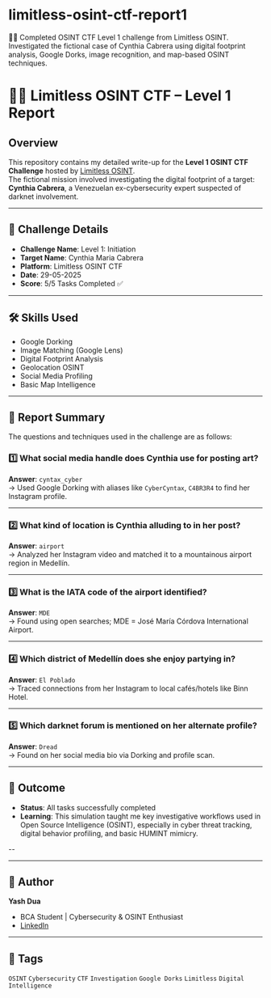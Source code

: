 # limitless-osint-ctf-report1
🕵️‍♂️ Completed OSINT CTF Level 1 challenge from Limitless OSINT. Investigated the fictional case of Cynthia Cabrera using digital footprint analysis, Google Dorks, image recognition, and map-based OSINT techniques.

# 🕵️‍♂️ Limitless OSINT CTF – Level 1 Report

## Overview
This repository contains my detailed write-up for the **Level 1 OSINT CTF Challenge** hosted by [Limitless OSINT](https://limitless-osint.com/).  
The fictional mission involved investigating the digital footprint of a target: **Cynthia Cabrera**, a Venezuelan ex-cybersecurity expert suspected of darknet involvement.

---

## 📌 Challenge Details

- **Challenge Name**: Level 1: Initiation
- **Target Name**: Cynthia Maria Cabrera
- **Platform**: Limitless OSINT CTF
- **Date**: 29-05-2025
- **Score**: 5/5 Tasks Completed ✅

---

## 🛠️ Skills Used

- Google Dorking
- Image Matching (Google Lens)
- Digital Footprint Analysis
- Geolocation OSINT
- Social Media Profiling
- Basic Map Intelligence

---

## 📄 Report Summary

The questions and techniques used in the challenge are as follows:

### 1️⃣ What social media handle does Cynthia use for posting art?  
**Answer**: `cyntax_cyber`  
→ Used Google Dorking with aliases like `CyberCyntax`, `C4BR3R4` to find her Instagram profile.

---

### 2️⃣ What kind of location is Cynthia alluding to in her post?  
**Answer**: `airport`  
→ Analyzed her Instagram video and matched it to a mountainous airport region in Medellín.

---

### 3️⃣ What is the IATA code of the airport identified?  
**Answer**: `MDE`  
→ Found using open searches; MDE = José María Córdova International Airport.

---

### 4️⃣ Which district of Medellín does she enjoy partying in?  
**Answer**: `El Poblado`  
→ Traced connections from her Instagram to local cafés/hotels like Binn Hotel.

---

### 5️⃣ Which darknet forum is mentioned on her alternate profile?  
**Answer**: `Dread`  
→ Found on her social media bio via Dorking and profile scan.

---

## 🎯 Outcome

- **Status**: All tasks successfully completed  
- **Learning**: This simulation taught me key investigative workflows used in Open Source Intelligence (OSINT), especially in cyber threat tracking, digital behavior profiling, and basic HUMINT mimicry.

--

---

## 🧠 Author

**Yash Dua**  
- BCA Student | Cybersecurity & OSINT Enthusiast  
- [LinkedIn](https://www.linkedin.com/in/yashdua4)

---

## 📌 Tags

`OSINT` `Cybersecurity` `CTF` `Investigation` `Google Dorks` `Limitless` `Digital Intelligence`

